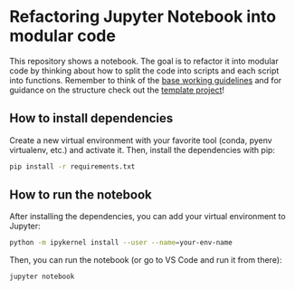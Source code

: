 # Refactoring Jupyter Notebook into modular code

This repository shows a notebook. The goal is to refactor it into modular code by thinking about how to split the code into scripts and each script into functions. Remember to think of the [base working guidelines](https://docs.google.com/document/d/12a6RzFVADjZ1CWfNUQOVFGaW6Dmsqb6KwgbHH1MfHKg/edit#heading=h.hzmv5aaafu8b) and for guidance on the structure check out the [template project](https://git.opendfki.de/dssgxdfki/dssg23-template-project)!



## How to install dependencies

Create a new virtual environment with your favorite tool (conda, pyenv virtualenv, etc.) and activate it.
Then, install the dependencies with pip:

```bash
pip install -r requirements.txt
```

## How to run the notebook

After installing the dependencies, you can add your virtual environment to Jupyter:

```bash
python -m ipykernel install --user --name=your-env-name
```

Then, you can run the notebook (or go to VS Code and run it from there):

```bash
jupyter notebook
```

